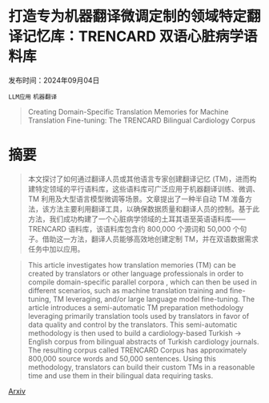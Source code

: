 # 打造专为机器翻译微调定制的领域特定翻译记忆库：TRENCARD 双语心脏病学语料库

发布时间：2024年09月04日

`LLM应用` `机器翻译`

> Creating Domain-Specific Translation Memories for Machine Translation Fine-tuning: The TRENCARD Bilingual Cardiology Corpus

# 摘要

> 本文探讨了如何通过翻译人员或其他语言专家创建翻译记忆 (TM)，进而构建特定领域的平行语料库，这些语料库可广泛应用于机器翻译训练、微调、TM 利用及大型语言模型微调等场景。文章提出了一种半自动 TM 准备方法，该方法主要利用翻译工具，以确保数据质量和翻译人员的控制。基于此方法，我们成功构建了一个心脏病学领域的土耳其语至英语语料库——TRENCARD 语料库，该语料库包含约 800,000 个源词和 50,000 个句子。借助这一方法，翻译人员能够高效地创建定制 TM，并在双语数据需求任务中加以应用。

> This article investigates how translation memories (TM) can be created by translators or other language professionals in order to compile domain-specific parallel corpora , which can then be used in different scenarios, such as machine translation training and fine-tuning, TM leveraging, and/or large language model fine-tuning. The article introduces a semi-automatic TM preparation methodology leveraging primarily translation tools used by translators in favor of data quality and control by the translators. This semi-automatic methodology is then used to build a cardiology-based Turkish -> English corpus from bilingual abstracts of Turkish cardiology journals. The resulting corpus called TRENCARD Corpus has approximately 800,000 source words and 50,000 sentences. Using this methodology, translators can build their custom TMs in a reasonable time and use them in their bilingual data requiring tasks.

[Arxiv](https://arxiv.org/abs/2409.02667)